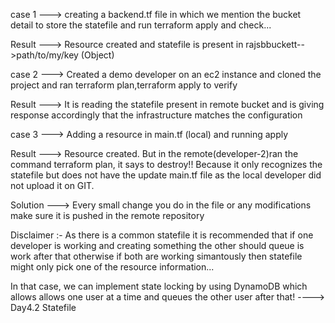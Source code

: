 case 1 ---> creating a backend.tf file in which we mention the bucket detail to store the statefile and run terraform apply and check... 

Result ---> Resource created and statefile is present in rajsbbuckett-->path/to/my/key (Object)

case 2 ---> Created a demo developer on an ec2 instance and cloned the project and ran terraform plan,terraform apply to verify

Result ---> It is reading the statefile present in remote bucket and is giving response accordingly that the infrastructure matches the configuration 

case 3 ---> Adding a resource in main.tf (local) and running apply 

Result ---> Resource created. But in the remote(developer-2)ran the command terraform plan, it says to destroy!! Because it only recognizes the statefile but does not have the update main.tf file as the local developer did not upload it on GIT.

Solution ---> Every small change you do in the file or any modifications make sure it is pushed in the remote repository 

Disclaimer :- As there is a common statefile it is recommended that if one developer is working and creating something the other should queue is work after that otherwise if both are working simantously then statefile might only pick one of the resource information... 

In that case, we can implement state locking by using DynamoDB which allows allows one user at a time and queues the other user after that! ----> Day4.2 Statefile 